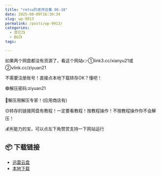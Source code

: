 ```yaml
---
title: "retsu烈老师合集 06-10"
date: 2025-08-09T16:30:34
slug: wp-9913
permalink: /posts/wp-9913/
categories:
  - 其它📺
  - BG📺
tags:

---
```


如果两个网盘都没有资源了，看这个网站👉①link3.cc/xianyu21或②vlink.cc/ziyuan21

不需要注册账号！直接点本地下载转存OK？懂吧！

🟢解压密码:ziyuan21

🔵解压用解压专家！(应用商店有)

🟡转存的链接网盘有教程！一定要看教程！按教程操作！不按教程操作你不会解压！

💰🈶能力的宝，可以点左下角赞赏支持一下网站运行

## 📦 下载链接
- [迅雷云盘](https://blziyuan21.com/pay-download/9913?key=ba6e14d9bc&down_id=0)
- [本地下载](https://blziyuan21.com/pay-download/9913?key=ba6e14d9bc&down_id=1)

